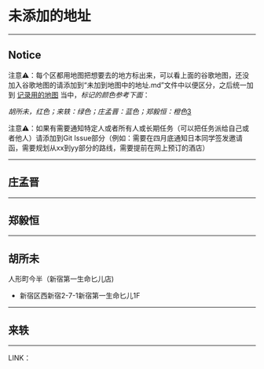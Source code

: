 # 未添加的地址

---

## Notice 

注意⚠️：每个区都用地图把想要去的地方标出来，可以看上面的谷歌地图，还没加入谷歌地图的请添加到“未加到地图中的地址.md”文件中以便区分，之后统一加到   [记录用的地图][4]  当中，*标记的颜色参考下面*：

*胡所未，红色；来轶：绿色；庄孟晋：蓝色；郑毅恒：橙色*[3]

注意⚠️：如果有需要通知特定人或者所有人或长期任务（可以把任务派给自己或者他人）请添加到Git Issue部分（例如：需要在四月底通知日本同学签发邀请函，需要规划从xx到yy部分的路线，需要提前在网上预订的酒店）

---

## 庄孟晋

---

## 郑毅恒

---

## 胡所未

人形町今半（新宿第一生命匕儿店)

* 新宿区西新宿2-7-1新宿第一生命匕儿1F

---

## 来轶

---

LINK：


[1]:	https://drive.google.com/open?id=1dLZIDPDTCEggfbseCkc7ACiNJ22XU7Aw&usp=sharing
[2]:	http://www.mitsui-museum.jp/
[3]:	https://www.mitsukoshi.mistore.jp/nihombashi.html
[4]:	shibuya.parco.jp
[5]:	http://www.wagashi-kurogi.co.jp/